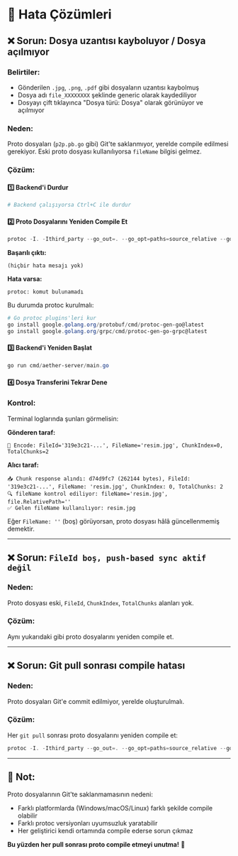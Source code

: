 # 🐛 Hata Çözümleri

## ❌ Sorun: Dosya uzantısı kayboluyor / Dosya açılmıyor

### Belirtiler:
- Gönderilen `.jpg`, `.png`, `.pdf` gibi dosyaların uzantısı kaybolmuş
- Dosya adı `file_XXXXXXXX` şeklinde generic olarak kaydediliyor
- Dosyayı çift tıklayınca "Dosya türü: Dosya" olarak görünüyor ve açılmıyor

### Neden:
Proto dosyaları (`p2p.pb.go` gibi) Git'te saklanmıyor, yerelde compile edilmesi gerekiyor. Eski proto dosyası kullanılıyorsa `fileName` bilgisi gelmez.

### Çözüm:

#### 1️⃣ Backend'i Durdur
```powershell
# Backend çalışıyorsa Ctrl+C ile durdur
```

#### 2️⃣ Proto Dosyalarını Yeniden Compile Et
```powershell
protoc -I. -Ithird_party --go_out=. --go_opt=paths=source_relative --go-grpc_out=. --go-grpc_opt=paths=source_relative api/proto/*.proto
```

**Başarılı çıktı:**
```
(hiçbir hata mesajı yok)
```

**Hata varsa:**
```
protoc: komut bulunamadı
```

Bu durumda protoc kurulmalı:
```powershell
# Go protoc plugins'leri kur
go install google.golang.org/protobuf/cmd/protoc-gen-go@latest
go install google.golang.org/grpc/cmd/protoc-gen-go-grpc@latest
```

#### 3️⃣ Backend'i Yeniden Başlat
```powershell
go run cmd/aether-server/main.go
```

#### 4️⃣ Dosya Transferini Tekrar Dene

### Kontrol:

Terminal loglarında şunları görmelisin:

**Gönderen taraf:**
```
🔧 Encode: FileId='319e3c21-...', FileName='resim.jpg', ChunkIndex=0, TotalChunks=2
```

**Alıcı taraf:**
```
📥 Chunk response alındı: d74d9fc7 (262144 bytes), FileId: '319e3c21-...', FileName: 'resim.jpg', ChunkIndex: 0, TotalChunks: 2
🔍 fileName kontrol ediliyor: fileName='resim.jpg', file.RelativePath=''
✅ Gelen fileName kullanılıyor: resim.jpg
```

Eğer `FileName: ''` (boş) görüyorsan, proto dosyası hâlâ güncellenmemiş demektir.

---

## ❌ Sorun: `FileId boş, push-based sync aktif değil`

### Neden:
Proto dosyası eski, `FileId`, `ChunkIndex`, `TotalChunks` alanları yok.

### Çözüm:
Aynı yukarıdaki gibi proto dosyalarını yeniden compile et.

---

## ❌ Sorun: Git pull sonrası compile hatası

### Neden:
Proto dosyaları Git'e commit edilmiyor, yerelde oluşturulmalı.

### Çözüm:
Her `git pull` sonrası proto dosyalarını yeniden compile et:

```powershell
protoc -I. -Ithird_party --go_out=. --go_opt=paths=source_relative --go-grpc_out=. --go-grpc_opt=paths=source_relative api/proto/*.proto
```

---

## 📝 Not:

Proto dosyalarının Git'te saklanmamasının nedeni:
- Farklı platformlarda (Windows/macOS/Linux) farklı şekilde compile olabilir
- Farklı protoc versiyonları uyumsuzluk yaratabilir
- Her geliştirici kendi ortamında compile ederse sorun çıkmaz

**Bu yüzden her pull sonrası proto compile etmeyi unutma!** 🚨

